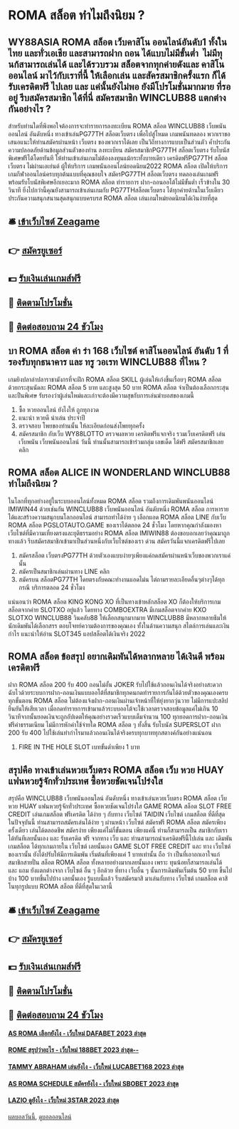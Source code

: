 # ROMA สล็อต ทำไมถึงนิยม ?
## WY88ASIA ROMA สล็อต เว็บคาสิโน ออนไลน์อันดับ1 ทั้งในไทย และทั่วเอเชีย และสามารถฝาก ถอน ได้แบบไม่มีขั้นต่ำ  ไม่มีทุนก้สามารถเล่นได้ และได้รวบรวม สล็อตจากทุกค่ายดังและ คาสิโน ออนไลน์ มาไว้กับเราที่นี้ ให้เลือกเล่น และสัครสมาชิกครั้งแรก ก็ได้รับเครดิตฟรี ไปเลย และ แค่นั้นยังไม่พอ ยังมีโปรโมชั่นมากมาย ที่รออยู่ รีบสมัครสมาชิก ได้ที่นี่ สมัครสมาชิก WINCLUB88 แตกต่างกันอย่างไร ?
สำหรับท่านใดที่พึงพอใจต้องการจะทำรายการลงทะเบียน ROMA สล็อต WINCLUB88 เว็บพนันออนไลน์ อันดับหนึ่ง ทางเข้าเล่นPG77TH สล็อตเว็บตรง เพื่อไปสู่โหมด เกมพนันทดลอง พวกเราขอเสนอแนะให้ท่านสมัครผ่านหน้า เว็บตรง ของพวกเราได้เลย เป็นวิถีทางการแบบเป็นส่วนตัว ค้ำประกันความปลอดภัยด้านข้อมูลส่วนตัวของท่าน ลงทะเบียน สมัครสมาชิกPG77TH สล็อตเว็บตรง รับโบนัสพิเศษฟรีได้โดยทันที ให้ท่านเข้าเล่นเกมไม่ต้องลงทุนแม้กระทั้งบาทเดียว เครดิตฟรีPG77TH สล็อตเว็บตรง ไม่ผ่านเอเย่นต์ ผู้ให้บริการ เกมพนันออนไลน์ยอดนิยม2022 ROMA สล็อต เปิดให้บริการเกมกีฬาออนไลน์ครบทุกต้นแบบที่คุณชอบใจ สมัครPG77TH สล็อตเว็บตรง ทดลองเล่นเกมฟรี พร้อมรับโบนัสพิเศษอีกเยอะมาก ROMA สล็อต ทำรายการ ฝาก-ถอนออโต้ไม่มีขั้นต่ำ เร็วข้างใน 30 วินาที ยิ่งไปกว่านี้คุณยังสามารถเข้าเล่นเกมกับ PG77THสล็อตเว็บตรง ได้ทุกค่ายด้านในเว็บเดียว ประกันความสนุกสนานสุดสนุกแบบครบรส ROMA สล็อต เล่นเกมใหม่ยอดนิยมได้เงินง่ายที่สุด

## 🛎 [เข้าเว็บไซต์ Zeagame](https://bit.ly/3SdLNi2)
## 👉 [สมัครยูเซอร์](https://bit.ly/3SdLNi2)
## 💵 [รับเงินเล่นเกมส์ฟรี](https://bit.ly/3dyRKHj)
## 👑 [ติดตามโปรโมชั่น](https://bit.ly/3dyRKHj)
## 📱 [ติดต่อสอบถาม 24 ชัวโมง](https://bit.ly/3dyRKHj)

## บา ROMA สล็อต ค่า ร่า 168 เว็บไซต์ คาสิโนออนไลน์ อันดับ 1 ที่รองรับทุกธนาคาร และ ทรู วอเรท WINCLUB88 ที่ไหน ?
เกมยิงปลาล่าปลาราชามังกรที่จะฝึก ROMA สล็อต SKILL ผู้เล่นให้เก่งขึ้นเรื่อยๆ ROMA สล็อต ด้วยกระสุนนัดละ ROMA สล็อต 5 บาท และสูงสุด 50 บาท ROMA สล็อต จำเป็นต้องเลือกกระสุนและปืนพิเศษ รับรองว่าผู้เล่นใหม่และเก่าจะต้องมีความสุขกับการเล่นฆ่าบอสของเกมนี้
1. ซื้อ หวยออนไลน์ ยังไงให้ ถูกทุกงวด
2. แนะนำ หวยดี น่าเล่น ประจำปี
3. ตรวจสอบ โพยของท่านนั้น ให้ละเอียดก่อนส่งโพยทุกครั้ง
4. สมัครสมาชิก กับเว็บ WY88LOTTO ตรวจผลหวย เครดิตฟรีแจกจริง รวมเว็บเครดิตฟรี เล่นเว็บพนัน เว็บพนันออนไลน์ วันนี้ ท่านนั้นสามารถเข้าร่วมกลุ่ม เลขเด็ด ได้ฟรี สมัครสมาชิกเลย คลิก

## ROMA สล็อต ALICE IN WONDERLAND WINCLUB88 ทำไมถึงนิยม ?
ในโลกที่ทุกอย่างอยู่ในระบบออนไลน์ทั้งหมด ROMA สล็อต รวมถึงการเดิมพันพนันออนไลน์ IMIWIN44 ด้วยเช่นกัน WINCLUB88 เว็บพนันออนไลน์ อันดับหนึ่ง ROMA สล็อต การหารายได้และสร้างความสนุกบนโลกออนไลน์ สามารถทำได้ง่าย ๆ เลือกแอด ROMA สล็อต LINE กับเว็บ ROMA สล็อต PGSLOTAUTO.GAME ของเราได้ตลอด 24 ชั่วโมง โดยหากคุณกำลังมองหาเว็บไซต์ที่มีความเที่ยงตรงและยุติธรรมอย่าง ROMA สล็อต IMIWIN88 ต้องขอบอกเลยว่าคุณมาถูกทางแล้ว รีบสมัครสมาชิกเข้ามาเป็นส่วนหนึ่งกับเว็บไซต์ของเรา ด่วน สมัครวันนี้แจกเครดิตฟรีไปเลย
1. สมัครสล็อต เว็บตรงPG77TH ด้วยตัวเองแบบง่ายๆเพียงแค่กดสมัครผ่านหน้าเว็บของพวกเราแค่นั้น
2. สมัครเป็นสมาชิกเล่นผ่านทาง LINE คลิก
3. สมัครบน สล็อตPG77TH โดยตรงกับคณะทำงานแอดไม่น ไต่ถามรายละเอียดอื่นๆต่างๆได้ทุกกรณี บริการตลอด 24 ชั่วโมง

แน่นอนว่า ROMA สล็อต KING KONG XO ที่เป็นทางเข้าหลักสล็อต XO ก็ต้องให้บริการเกมสล็อตจากค่าย SLOTXO อยู่แล้ว โดยทาง COMBOEXTRA มีเกมสล็อตจากค่าย KXO SLOTXO WINCLUB88 วินคลับ88 ให้เลือกสนุกมากมาย WINCLUB88 มีหลากหลายธีมให้นักเดิมพันได้เลือกสรร ตอบโจทย์ความต้องการของคุณเอง ทั้งในด้านความสนุก สไตล์การเล่นและเงินกำไร
แนะนำให้อ่าน SLOT345 แอปสล็อตได้เงินจริง 2022

## ROMA สล็อต ข้อสรุป อยากเดิมพันได้หลากหลาย ได้เงินดี พร้อมเครดิตฟรี
ฝาก ROMA สล็อต 200 รับ 400 ถอนไม่อั้น JOKER รับไปใช้แล้วถอนเงินได้จริงอย่างสะดวกฉับไวด้วยระบบการฝาก-ถอนเงินแบบออโต้ที่สมาชิกทุกคนกดทำรายการกันได้ด้วยตัวของคุณเองครบทุกขั้นตอน ROMA สล็อต ไม่ต้องแจ้งฝาก-ถอนเงินผ่านเจ้าหน้าที่ให้ยุ่งยากวุ่นวาย ไม่มีการแปะสลิปยืนยันให้เสียเวลา เมื่อกดทำรายการเข้ามาแล้วระบบออโต้จะใช้เวลาตรวจสอบข้อมูลแค่ไม่เกิน 10 วินาทีจากนั้นยอดเงินจะถูกอัปเดตให้คุณอย่างรวดเร็วแบบเต็มจำนวน 100 ทุกยอดการฝาก-ถอนเงิน ฟรีค่าธรรมเนียม ไม่มีการหักค่าใช้จ่ายใด ROMA สล็อต ๆ ทั้งสิ้น รับโบนัส SUPERSLOT ฝาก 200 รับ 400 ไปใช้เล่นทำกำไรมาแล้วถอนเงินได้จริงครบทุกบาททุกสตางค์กันอย่างแน่นอน
1. FIRE IN THE HOLE SLOT เบทขั้นต่ำเพียง 1 บาท

## สรุปคือ ทางเข้าเล่นหวยเว็บตรง ROMA สล็อต เว็บ หวย HUAY แฟนหวยรู้จักทั่วประเทศ ซื้อหวยชัดเจนโปร่งใส
สรุปคือ WINCLUB88 เว็บพนันออนไลน์ อันดับหนึ่ง ทางเข้าเล่นหวยเว็บตรง ROMA สล็อต เว็บ หวย HUAY แฟนหวยรู้จักทั่วประเทศ ซื้อหวยชัดเจนโปร่งใส GAME ROMA สล็อต SLOT FREE CREDIT เล่นเกมสล็อต ฟรีเครดิต ได้ง่าย ๆ กับทาง เว็บไซต์ TAIDIN เว็บไซต์ เกมสล็อต ที่ดีที่สุด ในปัจจุบันนี้ ท่านสามารถสมัครเล่นได้ง่าย ๆ ผ่านหน้า เว็บไซต์ สมัครฟรี ROMA สล็อต สมัครเพียงครั้งเดียว เล่นได้ตลอดชีพ สมัครง่าย เพียงแค่ไม่กี่ขั้นตอน เพียงแค่นี้ ท่านก็สามารถเป็น สมาชิกกับเราได้ทันทีเลยนั้นเอง และ รับเครดิต ฟรี จากทาง เว็บ และ ท่านสามารถนำเครดิตฟรีนี้ไปเล่น และ เดิมพันเกมสล็อต ได้ทุกเกมภายใน เว็บไซต์ เลยนั้นเอง GAME SLOT FREE CREDIT และ ทาง เว็บไซต์ ของเรานั้น ยังได้ปรับให้มีการเดิมพัน เริ่มต้นที่เพียงแค่ 1 บาทเท่านั้น ถือ ว่า เป็นที่เอาอกเอาใจแก่สมาชิกสายปั่น สล็อต ROMA สล็อต ทั้งหลายอย่างมากเลยนั้นเอง เพราะ ทุนน้อยก็สามารถเล่นได้ และ แถม ยังแตกต่างจาก เว็บไซต์ อื่น ๆ อีกด้วย ที่ทาง เว็บอื่น ๆ นั้นการเดิมพันเริ่มต้น 50 บาท ขึ้นไปบ้าง 100 บาทขึ้นไปบ้าง เลยนั้นเอง รู้แบบนี้แล้ว รีบสมัครมาสิ มาเล่นกับทาง เว็บไซต์ เกมสล็อต คาสิโนทุกรูปแบบ ROMA สล็อต ที่ดีที่สุดในเวลานี้

## 🛎 [เข้าเว็บไซต์ Zeagame](https://bit.ly/3SdLNi2)
## 👉 [สมัครยูเซอร์](https://bit.ly/3SdLNi2)
## 💵 [รับเงินเล่นเกมส์ฟรี](https://bit.ly/3dyRKHj)
## 👑 [ติดตามโปรโมชั่น](https://bit.ly/3dyRKHj)
## 📱 [ติดต่อสอบถาม 24 ชัวโมง](https://bit.ly/3dyRKHj)

#### [AS ROMA เลือกยังไง - เว็บใหม่ DAFABET 2023 ล่าสุด](https://atom.io/themes/as%20roma%20เลือกยังไง%20-%20เว็บใหม่%20dafabet%202023%20ล่าสุด)
#### [ROME สรุปว่าอะไร - เว็บใหม่ 188BET 2023 ล่าสุด--](https://atom.io/themes/rome%20สรุปว่าอะไร%20-%20เว็บใหม่%20188bet%202023%20ล่าสุด--)
#### [TAMMY ABRAHAM เล่นยังไง - เว็บใหม่ LUCABET168 2023 ล่าสุด](https://atom.io/themes/tammy%20abraham%20เล่นยังไง%20-%20เว็บใหม่%20lucabet168%202023%20ล่าสุด)
#### [AS ROMA SCHEDULE สมัครยังไง - เว็บใหม่ SBOBET 2023 ล่าสุด](https://atom.io/themes/as%20roma%20schedule%20สมัครยังไง%20-%20เว็บใหม่%20sbobet%202023%20ล่าสุด)
#### [LAZIO ดูยังไง - เว็บใหม่ 3STAR 2023 ล่าสุด](https://atom.io/themes/lazio%20ดูยังไง%20-%20เว็บใหม่%203star%202023%20ล่าสุด)

[ผลบอลวันนี้](https://siamsport.tv "ผลบอลวันนี้"), [ดูบอลออนไลน์](https://siamsport.tv/ดูบอลสด "ดูบอลออนไลน์")